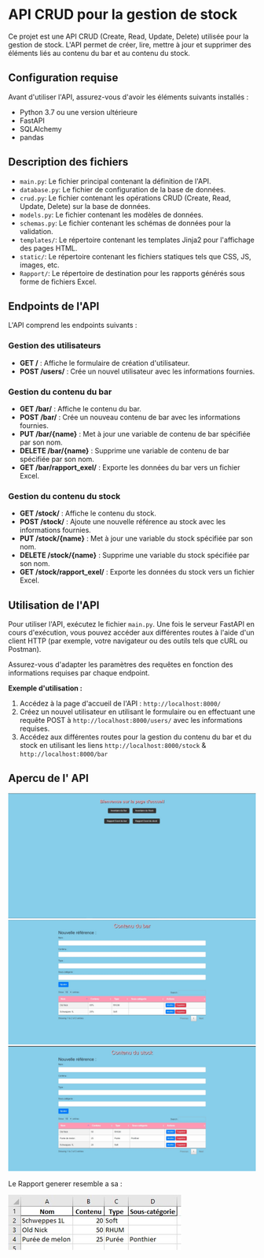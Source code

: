 # API CRUD pour la gestion de stock

Ce projet est une API CRUD (Create, Read, Update, Delete) utilisée pour la gestion de stock. L'API permet de créer, lire, mettre à jour et supprimer des éléments liés au contenu du bar et au contenu du stock.

## Configuration requise

Avant d'utiliser l'API, assurez-vous d'avoir les éléments suivants installés :

- Python 3.7 ou une version ultérieure
- FastAPI
- SQLAlchemy
- pandas

## Description des fichiers

- `main.py`: Le fichier principal contenant la définition de l'API.
- `database.py`: Le fichier de configuration de la base de données.
- `crud.py`: Le fichier contenant les opérations CRUD (Create, Read, Update, Delete) sur la base de données.
- `models.py`: Le fichier contenant les modèles de données.
- `schemas.py`: Le fichier contenant les schémas de données pour la validation.
- `templates/`: Le répertoire contenant les templates Jinja2 pour l'affichage des pages HTML.
- `static/`: Le répertoire contenant les fichiers statiques tels que CSS, JS, images, etc.
- `Rapport/`: Le répertoire de destination pour les rapports générés sous forme de fichiers Excel.

## Endpoints de l'API

L'API comprend les endpoints suivants :

### Gestion des utilisateurs

- **GET /** : Affiche le formulaire de création d'utilisateur.
- **POST /users/** : Crée un nouvel utilisateur avec les informations fournies.

### Gestion du contenu du bar

- **GET /bar/** : Affiche le contenu du bar.
- **POST /bar/** : Crée un nouveau contenu de bar avec les informations fournies.
- **PUT /bar/{name}** : Met à jour une variable de contenu de bar spécifiée par son nom.
- **DELETE /bar/{name}** : Supprime une variable de contenu de bar spécifiée par son nom.
- **GET /bar/rapport_exel/** : Exporte les données du bar vers un fichier Excel.

### Gestion du contenu du stock

- **GET /stock/** : Affiche le contenu du stock.
- **POST /stock/** : Ajoute une nouvelle référence au stock avec les informations fournies.
- **PUT /stock/{name}** : Met à jour une variable du stock spécifiée par son nom.
- **DELETE /stock/{name}** : Supprime une variable du stock spécifiée par son nom.
- **GET /stock/rapport_exel/** : Exporte les données du stock vers un fichier Excel.

## Utilisation de l'API

Pour utiliser l'API, exécutez le fichier `main.py`. Une fois le serveur FastAPI en cours d'exécution, vous pouvez accéder aux différentes routes à l'aide d'un client HTTP (par exemple, votre navigateur ou des outils tels que cURL ou Postman).

Assurez-vous d'adapter les paramètres des requêtes en fonction des informations requises par chaque endpoint.

**Exemple d'utilisation :**

1. Accédez à la page d'accueil de l'API : `http://localhost:8000/`
2. Créez un nouvel utilisateur en utilisant le formulaire ou en effectuant une requête POST à `http://localhost:8000/users/` avec les informations requises.
3. Accédez aux différentes routes pour la gestion du contenu du bar et du stock en utilisant les liens `http://localhost:8000/stock` & `http://localhost:8000/bar`

## Apercu de l' API

![home](static/images/home.jpg)
![bar](static/images/bar.jpg)
![stock](static/images/stock.jpg)

Le Rapport generer resemble a sa :

![rapport](static/images/rapport.jpg)